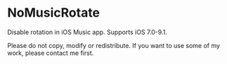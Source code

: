 # NoMusicRotate
Disable rotation in iOS Music app.
Supports iOS 7.0-9.1.

Please do not copy, modify or redistribute. If you want to use some of my work, please contact me first.